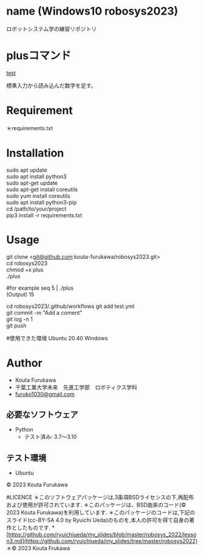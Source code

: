 # name (Windows10 robosys2023)
ロボットシステム学の練習リポジトリ


# plusコマンド
[test](https://github.com/koutafurukawa/robosys2023/actions/workflows/test.yml/badge.svg)

標準入力から読み込んだ数字を足す。

# Requirement
＊requirements.txt

# Installation
sudo apt update  
sudo apt install python3  
sudo apt-get update  
sudo apt-get install coreutils  
sudo yum install coreutils  
sudo apt install python3-pip   
cd /path/to/your/project  
pip3 install -r requirements.txt  

# Usage
git clone <git@github.com:kouta-furukawa/robosys2023.git>  
cd robosys2023  
chmod +x plus  
./plus  

#for example
seq 5 | ./plus   
(Output) 15  

cd robosys2023/.github/workflows 
git add test.yml  
git commit -m "Add a coment"  
git log -n 1  
git push  

#使用できた環境
Ubuntu 20.40 Windows 


# Author
* Kouta Furukawa  
* 千葉工業大学未来　先進工学部　ロボティクス学科  
* furuko1030@gmail.com  



## 必要なソフトウェア
* Python
  * テスト済み: 3.7〜3.10

## テスト環境
* Ubuntu

© 2023 Kouta Furukawa

#LICENCE
＊このソフトウェアパッケージは,3条項BSDライセンスの下,再配布および使用が許可されています.
＊このパッケージは、BSD由来のコード(©　2023 Kouta Furukawa)を利用しています.
＊このパッケージのコードは,下記のスライド(cc-BY-SA 4.0 by Ryuichi Ueda)のものを,本人の許可を得て自身の著作としたものです.
    * [https://github.com/ryuichiueda/my_slides/blob/master/robosys_2022/lesson3.md](https://github.com/ryuichiueda/my_slides/tree/master/robosys2022)
＊© 2023 Kouta Frukawa 
